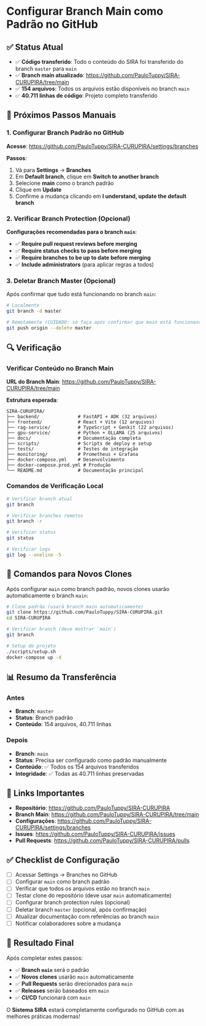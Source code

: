 # Configurar Branch Main como Padrão no GitHub

## ✅ Status Atual

- ✅ **Código transferido**: Todo o conteúdo do SIRA foi transferido do branch `master` para `main`
- ✅ **Branch main atualizado**: https://github.com/PauloTuppy/SIRA-CURUPIRA/tree/main
- ✅ **154 arquivos**: Todos os arquivos estão disponíveis no branch `main`
- ✅ **40.711 linhas de código**: Projeto completo transferido

## 🔧 Próximos Passos Manuais

### 1. Configurar Branch Padrão no GitHub

**Acesse**: https://github.com/PauloTuppy/SIRA-CURUPIRA/settings/branches

**Passos**:
1. Vá para **Settings** → **Branches**
2. Em **Default branch**, clique em **Switch to another branch**
3. Selecione **main** como o branch padrão
4. Clique em **Update**
5. Confirme a mudança clicando em **I understand, update the default branch**

### 2. Verificar Branch Protection (Opcional)

**Configurações recomendadas para o branch `main`**:
- ✅ **Require pull request reviews before merging**
- ✅ **Require status checks to pass before merging**
- ✅ **Require branches to be up to date before merging**
- ✅ **Include administrators** (para aplicar regras a todos)

### 3. Deletar Branch Master (Opcional)

Após confirmar que tudo está funcionando no branch `main`:

```bash
# Localmente
git branch -d master

# Remotamente (CUIDADO: só faça após confirmar que main está funcionando)
git push origin --delete master
```

## 🔍 Verificação

### Verificar Conteúdo no Branch Main

**URL do Branch Main**: https://github.com/PauloTuppy/SIRA-CURUPIRA/tree/main

**Estrutura esperada**:
```
SIRA-CURUPIRA/
├── backend/              # FastAPI + ADK (32 arquivos)
├── frontend/             # React + Vite (12 arquivos)
├── rag-service/          # TypeScript + Genkit (22 arquivos)
├── gpu-service/          # Python + OLLAMA (25 arquivos)
├── docs/                 # Documentação completa
├── scripts/              # Scripts de deploy e setup
├── tests/                # Testes de integração
├── monitoring/           # Prometheus + Grafana
├── docker-compose.yml    # Desenvolvimento
├── docker-compose.prod.yml # Produção
└── README.md             # Documentação principal
```

### Comandos de Verificação Local

```bash
# Verificar branch atual
git branch

# Verificar branches remotos
git branch -r

# Verificar status
git status

# Verificar logs
git log --oneline -5
```

## 🚀 Comandos para Novos Clones

Após configurar `main` como branch padrão, novos clones usarão automaticamente o branch `main`:

```bash
# Clone padrão (usará branch main automaticamente)
git clone https://github.com/PauloTuppy/SIRA-CURUPIRA.git
cd SIRA-CURUPIRA

# Verificar branch (deve mostrar 'main')
git branch

# Setup do projeto
./scripts/setup.sh
docker-compose up -d
```

## 📊 Resumo da Transferência

### Antes
- **Branch**: `master`
- **Status**: Branch padrão
- **Conteúdo**: 154 arquivos, 40.711 linhas

### Depois
- **Branch**: `main`
- **Status**: Precisa ser configurado como padrão manualmente
- **Conteúdo**: ✅ Todos os 154 arquivos transferidos
- **Integridade**: ✅ Todas as 40.711 linhas preservadas

## 🔗 Links Importantes

- **Repositório**: https://github.com/PauloTuppy/SIRA-CURUPIRA
- **Branch Main**: https://github.com/PauloTuppy/SIRA-CURUPIRA/tree/main
- **Configurações**: https://github.com/PauloTuppy/SIRA-CURUPIRA/settings/branches
- **Issues**: https://github.com/PauloTuppy/SIRA-CURUPIRA/issues
- **Pull Requests**: https://github.com/PauloTuppy/SIRA-CURUPIRA/pulls

## ✅ Checklist de Configuração

- [ ] Acessar Settings → Branches no GitHub
- [ ] Configurar `main` como branch padrão
- [ ] Verificar que todos os arquivos estão no branch `main`
- [ ] Testar clone do repositório (deve usar `main` automaticamente)
- [ ] Configurar branch protection rules (opcional)
- [ ] Deletar branch `master` (opcional, após confirmação)
- [ ] Atualizar documentação com referências ao branch `main`
- [ ] Notificar colaboradores sobre a mudança

## 🎉 Resultado Final

Após completar estes passos:
- ✅ **Branch `main`** será o padrão
- ✅ **Novos clones** usarão `main` automaticamente
- ✅ **Pull Requests** serão direcionados para `main`
- ✅ **Releases** serão baseados em `main`
- ✅ **CI/CD** funcionará com `main`

O **Sistema SIRA** estará completamente configurado no GitHub com as melhores práticas modernas!
